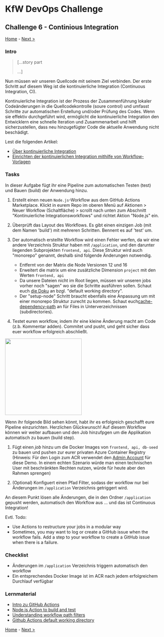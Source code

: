 # KfW DevOps Challenge

## Challenge 6 - Continious Integration

[Home](../../README.md) - [Next >](../challenge07/README.md)

### Intro

>[...story part
>
>...]

Nun müssen wir unseren Quellcode mit seinem Ziel verbinden. Der erste Schritt auf diesem Weg ist die kontinuierliche Integration (Continuous Integration, CI). 

Kontinuierliche Integration ist der Prozess der Zusammenführung lokaler Codeänderungen in die Quellcodekontrolle (soure control) und umfasst Schritte zur automatischen Erstellung und/oder Prüfung des Codes. Wenn sie effektiv durchgeführt wird, ermöglicht die kontinuierliche Integration den Entwicklern eine schnelle Iteration und Zusammenarbeit und hilft sicherzustellen, dass neu hinzugefügter Code die aktuelle Anwendung nicht beschädigt. 

Lest die folgenden Artikel:
- [Über kontinuierliche Integration](https://docs.github.com/en/actions/building-and-testing-code-with-continuous-integration/about-continuous-integration)
- [Einrichten der kontinuierlichen Integration mithilfe von Workflow-Vorlagen](https://docs.github.com/en/actions/building-and-testing-code-with-continuous-integration/setting-up-continuous-integration-using-github-actions)

### Tasks

In dieser Aufgabe fügt ihr eine Pipeline zum automatischen Testen (test) und Bauen (build) der Anwendung hinzu.

1. Erstellt einen neuen `Node.js`-Workflow aus dem GitHub Actions Marketplace. Klickt in eurem Repo im oberen Menü auf Aktionen > Neuer Workflow (Schaltfläche) > scrollt nach unten zum Abschnitt "Kontinuierliche Integrationsworkflows" und richtet Aktion "Node.js" ein.

2. Überprüft das Layout des Workflows. Es gibt einen einzigen Job (mit dem Namen 'build') mit mehreren Schritten. Bennent es auf 'test' um.

3. Der automatisch erstellte Workflow wird einen Fehler werfen, da wir eine andere Verzeichnis Struktur haben mit `/application`, und den darunter liegenden Subprojekten `frontend, api`. Diese Struktur wird auch "monorepo" genannt, deshalb sind folgende Änderungen notwendig.
   - Entfernt von der Matrix die Node Versionen 12 und 16
   - Erweitert die matrix um eine zusätzliche Dimension `project` mit den Werten `frontend, api`
   - Da unsere Dateien nicht im Root liegen, müssen wir unseren jobs vorher noch "sagen" wo sie die Schritte ausführen sollen. Schaut euch [die Doku](https://docs.github.com/en/actions/using-workflows/workflow-syntax-for-github-actions#jobsjob_iddefaultsrun) an bzgl. "default working directory".
   - Der "setup-node" Schritt braucht ebenfalls eine Anpassung um mit einer monorepo Struktur zurecht zu kommen. Schaut euch[cache-dependency-path](https://github.com/actions/setup-node#caching-global-packages-data) an für Files in Unterverzeichnissen (subdirectories).

4. Testet euren workflow, indem ihr eine kleine Änderung macht am Code (z.b. Kommentar adden). Commitet und pusht, und geht sicher dass euer workflow erfolgreich abschließt.

<img src="../../images/challenge06_part1.png" height="250px">

Wenn ihr folgende Bild sehen könnt, habt ihr es erfolgreich geschafft eure Pipeline einzurichten. Herzlichen Glückwunsch!
Auf diesem Workflow können wir weiter aufbauen und den Job hinzufpgen um die Applikation automatisch zu bauen (build step).

1. Fügt einen *job* hinzu um die Docker Images von `frontend, api, db-seed` zu bauen und pushen zur eurer privaten Azure Container Registry (Hinweis: Für den Login zum ACR verwendet den [Admin Account](https://docs.microsoft.com/en-us/azure/container-registry/container-registry-authentication?tabs=azure-cli#admin-account) für diese Demo. In einem echten Szenario würde man einen technischen User mit beschränkten Rechten nutzen, würde für heute aber den Rahmen sprengen)

2. (Optional) Konfiguert einen Pfad Filter, sodass der workflow nur bei Änderungen im `/application` Verzeichnis getriggert wird.

An diesem Punkt lösen alle Änderungen, die in den Ordner `/application` gepusht werden, automatisch den Workflow aus … und das ist Continuous Integration!

Evtl. Todo: 
- Use Actions to restructure your jobs in a modular way
- Sometimes, you may want to log or create a GitHub issue when the workflow fails. Add a step to your workflow to create a GitHub issue when there is a failure.

### Checklist

- Änderungen im `/application` Verzeichnis triggern automatisch den workflow
- Ein entsprechendes Docker Image ist im ACR nach jedem erfolgreichem Durchlauf verfügbar

### Lernmaterial

- [Intro zu GitHub Actions](https://docs.github.com/en/free-pro-team@latest/actions/learn-github-actions/introduction-to-github-actions)
- [Node.js Action to build and test](https://docs.github.com/en/actions/automating-builds-and-tests/building-and-testing-nodejs)
- [Understanding workflow path filters](https://docs.github.com/en/free-pro-team@latest/actions/reference/workflow-syntax-for-github-actions#onpushpull_requestpaths)
- [Github Actions default working directory](https://docs.github.com/en/actions/using-workflows/workflow-syntax-for-github-actions#jobsjob_iddefaultsrun)


[Home](../../README.md) - [Next >](../challenge07/README.md)